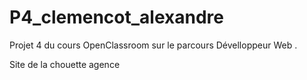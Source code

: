 # P4_clemencot_alexandre

Projet 4 du cours OpenClassroom sur le parcours Dévelloppeur Web .

Site de la chouette agence
